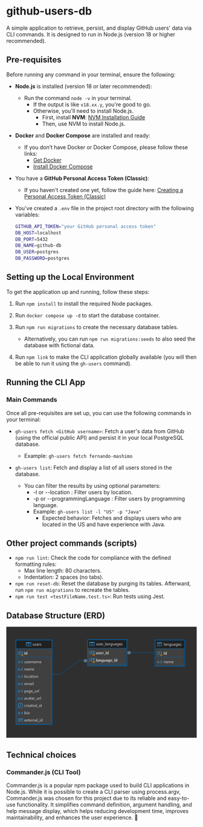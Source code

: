 # github-users-db

A simple application to retrieve, persist, and display GitHub users' data via CLI commands. It is designed to run in Node.js (version 18 or higher recommended).

## Pre-requisites

Before running any command in your terminal, ensure the following:

- **Node.js** is installed (version 18 or later recommended):
  - Run the command `node -v` in your terminal.
    - If the output is like `v18.xx.y`, you're good to go.
    - Otherwise, you'll need to install Node.js.
      - First, install **NVM**: [NVM Installation Guide](https://github.com/nvm-sh/nvm)
      - Then, use NVM to install Node.js.

- **Docker** and **Docker Compose** are installed and ready:
  - If you don’t have Docker or Docker Compose, please follow these links:
    - [Get Docker](https://docs.docker.com/get-docker/)
    - [Install Docker Compose](https://docs.docker.com/compose/install/)

- You have a **GitHub Personal Access Token (Classic)**:
  - If you haven't created one yet, follow the guide here: [Creating a Personal Access Token (Classic)](https://docs.github.com/en/authentication/keeping-your-account-and-data-secure/managing-your-personal-access-tokens#creating-a-personal-access-token-classic)

- You've created a `.env` file in the project root directory with the following variables:
  ```bash
  GITHUB_API_TOKEN="your GitHub personal access token"
  DB_HOST=localhost
  DB_PORT=5432
  DB_NAME=github-db
  DB_USER=postgres
  DB_PASSWORD=postgres
  ```

## Setting up the Local Environment
To get the application up and running, follow these steps:
1. Run ``npm install`` to install the required Node packages.
2. Run ``docker compose up -d`` to start the database container.
3. Run ``npm run migrations`` to create the necessary database tables.
    - Alternatively, you can run ``npm run migrations:seeds`` to also seed the database with fictional data.

4. Run ``npm link`` to make the CLI application globally available (you will then be able to run it using the ``gh-users`` command).

## Running the CLI App
### Main Commands
Once all pre-requisites are set up, you can use the following commands in your terminal:
- ``gh-users fetch <GitHub username>``: Fetch a user's data from GitHub (using the official public API) and persist it in your local PostgreSQL database.
  - Example: ``gh-users fetch fernando-mashimo``

- ``gh-users list``: Fetch and display a list of all users stored in the database.
  - You can filter the results by using optional parameters:
    - -l <location> or --location <location>: Filter users by location.
    - -p <programmingLanguage> or --programmingLanguage <programmingLanguage>: Filter users by programming language.
    - Example: ``gh-users list -l "US" -p "Java"``
      - Expected behavior: Fetches and displays users who are located in the US and have experience with Java.

## Other project commands (scripts)
- ``npm run lint``: Check the code for compliance with the defined formatting rules:
  - Max line length: 80 characters.
  - Indentation: 2 spaces (no tabs).
- ``npm run reset-db``: Reset the database by purging its tables. Afterward, run ``npm run migrations`` to recreate the tables.
- ``npm run test <testFileName.test.ts>``: Run tests using Jest.

## Database Structure (ERD)

![ERD Diagram](./ERD.png)

## Technical choices
### Commander.js (CLI Tool)
Commander.js is a popular npm package used to build CLI applications in Node.js. While it is possible to create a CLI parser using process.argv, Commander.js was chosen for this project due to its reliable and easy-to-use functionality. It simplifies command definition, argument handling, and help message display, which helps reducing development time, improves maintainability, and enhances the user experience. 🚀